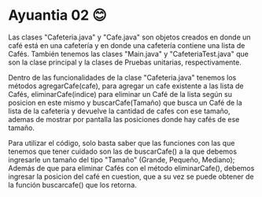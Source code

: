 # Ayuantia 02 😊
 Las clases "Cafeteria.java" y "Cafe.java" son objetos creados en donde un café está en una cafetería y en donde una cafetería contiene una lista de Cafés.
 También tenemos las clases "Main.java" y "CafeteriaTest.java" que son la clase principal y la clases de Pruebas unitarias, respectivamente.
 
Dentro de las funcionalidades de la clase "Cafeteria.java" tenemos los métodos agregarCafe(cafe), para agregar un cafe existente a las lista de Cafés, eliminarCafe(indice) para eliminar un Café de la lista según su posicion en este mismo y buscarCafe(Tamaño) que busca un Café de la lista de la cafetería y devuelve la cantidad de cafes con ese tamaño, ademas de mostrar por pantalla las posiciones donde hay cafés de ese tamaño.

Para utilizar el código, solo basta saber que las funciones con las que tenemos que tener cuidado son las de buscarCafe() a la que debemos ingresarle un tamaño del tipo "Tamaño" (Grande, Pequeño, Mediano);
Además de que para eliminar Cafés con el método eliminarCafe(), debemos ingresar la posicion del café en cuestion, que a su vez se puede obtener de la función buscarcafe() que los retorna.